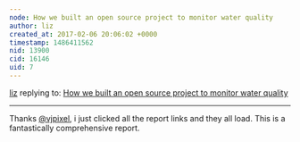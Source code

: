 ```yaml
---
node: How we built an open source project to monitor water quality
author: liz
created_at: 2017-02-06 20:06:02 +0000
timestamp: 1486411562
nid: 13900
cid: 16146
uid: 7
---
```




[liz](../profile/liz) replying to: [How we built an open source project to monitor water quality](../notes/vjpixel/02-02-2017/how-we-built-an-open-source-project-to-monitor-water-quality)

----
Thanks [@vjpixel](/profile/vjpixel), i just clicked all the report links and they all load. This is a fantastically comprehensive report. 